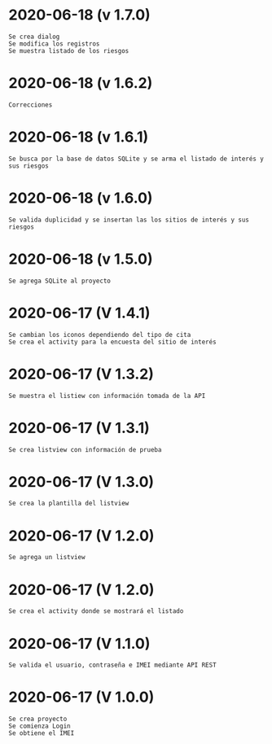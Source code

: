 # 2020-06-18 (v 1.7.0)
    Se crea dialog
    Se modifica los registros
    Se muestra listado de los riesgos
# 2020-06-18 (v 1.6.2)
    Correcciones
# 2020-06-18 (v 1.6.1)
    Se busca por la base de datos SQLite y se arma el listado de interés y sus riesgos
# 2020-06-18 (v 1.6.0)
    Se valida duplicidad y se insertan las los sitios de interés y sus riesgos
# 2020-06-18 (v 1.5.0)
    Se agrega SQLite al proyecto
# 2020-06-17 (V 1.4.1)
    Se cambian los iconos dependiendo del tipo de cita
    Se crea el activity para la encuesta del sitio de interés
# 2020-06-17 (V 1.3.2)
    Se muestra el listiew con información tomada de la API
# 2020-06-17 (V 1.3.1)
    Se crea listview con información de prueba
# 2020-06-17 (V 1.3.0)
    Se crea la plantilla del listview
# 2020-06-17 (V 1.2.0)
    Se agrega un listview
# 2020-06-17 (V 1.2.0)
    Se crea el activity donde se mostrará el listado
# 2020-06-17 (V 1.1.0)
    Se valida el usuario, contraseña e IMEI mediante API REST
# 2020-06-17 (V 1.0.0)
    Se crea proyecto
    Se comienza Login
    Se obtiene el IMEI